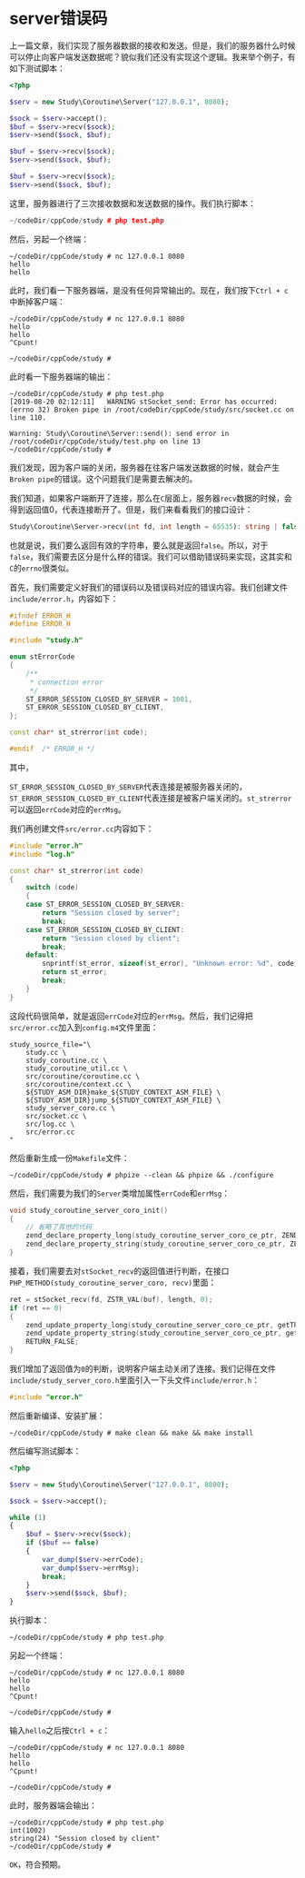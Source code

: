 # server错误码

上一篇文章，我们实现了服务器数据的接收和发送。但是，我们的服务器什么时候可以停止向客户端发送数据呢？貌似我们还没有实现这个逻辑。我来举个例子，有如下测试脚本：

```php
<?php

$serv = new Study\Coroutine\Server("127.0.0.1", 8080);

$sock = $serv->accept();
$buf = $serv->recv($sock);
$serv->send($sock, $buf);

$buf = $serv->recv($sock);
$serv->send($sock, $buf);

$buf = $serv->recv($sock);
$serv->send($sock, $buf);

```

这里，服务器进行了三次接收数据和发送数据的操作。我们执行脚本：

```cpp
~/codeDir/cppCode/study # php test.php 

```

然后，另起一个终端：

```shell
~/codeDir/cppCode/study # nc 127.0.0.1 8080
hello
hello

```

此时，我们看一下服务器端，是没有任何异常输出的。现在，我们按下`Ctrl + c`中断掉客户端：

```shell
~/codeDir/cppCode/study # nc 127.0.0.1 8080
hello
hello
^Cpunt!

~/codeDir/cppCode/study # 
```

此时看一下服务器端的输出：

```shell
~/codeDir/cppCode/study # php test.php 
[2019-08-20 02:12:11]	WARNING	stSocket_send: Error has occurred: (errno 32) Broken pipe in /root/codeDir/cppCode/study/src/socket.cc on line 110.

Warning: Study\Coroutine\Server::send(): send error in /root/codeDir/cppCode/study/test.php on line 13
~/codeDir/cppCode/study # 
```

我们发现，因为客户端的关闭，服务器在往客户端发送数据的时候，就会产生`Broken pipe`的错误。这个问题我们是需要去解决的。

我们知道，如果客户端断开了连接，那么在`C`层面上，服务器`recv`数据的时候，会得到返回值0，代表连接断开了。但是，我们来看看我们的接口设计：

```php
Study\Coroutine\Server->recv(int fd, int length = 65535): string | false;
```

也就是说，我们要么返回有效的字符串，要么就是返回`false`。所以，对于`false`，我们需要去区分是什么样的错误。我们可以借助错误码来实现，这其实和`C`的`errno`很类似。

首先，我们需要定义好我们的错误码以及错误码对应的错误内容。我们创建文件`include/error.h`，内容如下：

```cpp
#ifndef ERROR_H
#define ERROR_H

#include "study.h"

enum stErrorCode
{
    /**
     * connection error
     */
    ST_ERROR_SESSION_CLOSED_BY_SERVER = 1001,
    ST_ERROR_SESSION_CLOSED_BY_CLIENT,
};

const char* st_strerror(int code);

#endif	/* ERROR_H */
```

其中，

`ST_ERROR_SESSION_CLOSED_BY_SERVER`代表连接是被服务器关闭的，`ST_ERROR_SESSION_CLOSED_BY_CLIENT`代表连接是被客户端关闭的。`st_strerror`可以返回`errCode`对应的`errMsg`。

我们再创建文件`src/error.cc`内容如下：

```cpp
#include "error.h"
#include "log.h"

const char* st_strerror(int code)
{
    switch (code)
    {
    case ST_ERROR_SESSION_CLOSED_BY_SERVER:
        return "Session closed by server";
        break;
    case ST_ERROR_SESSION_CLOSED_BY_CLIENT:
        return "Session closed by client";
        break;
    default:
        snprintf(st_error, sizeof(st_error), "Unknown error: %d", code);
        return st_error;
        break;
    }
}
```

这段代码很简单，就是返回`errCode`对应的`errMsg`。然后，我们记得把`src/error.cc`加入到`config.m4`文件里面：

```shell
study_source_file="\
    study.cc \
    study_coroutine.cc \
    study_coroutine_util.cc \
    src/coroutine/coroutine.cc \
    src/coroutine/context.cc \
    ${STUDY_ASM_DIR}make_${STUDY_CONTEXT_ASM_FILE} \
    ${STUDY_ASM_DIR}jump_${STUDY_CONTEXT_ASM_FILE} \
    study_server_coro.cc \
    src/socket.cc \
    src/log.cc \
    src/error.cc
"
```

然后重新生成一份`Makefile`文件：

```shell
~/codeDir/cppCode/study # phpize --clean && phpize && ./configure
```

然后，我们需要为我们的`Server`类增加属性`errCode`和`errMsg`：

```cpp
void study_coroutine_server_coro_init()
{
    // 省略了其他的代码
    zend_declare_property_long(study_coroutine_server_coro_ce_ptr, ZEND_STRL("errCode"), 0, ZEND_ACC_PUBLIC);
    zend_declare_property_string(study_coroutine_server_coro_ce_ptr, ZEND_STRL("errMsg"), "", ZEND_ACC_PUBLIC);
}
```

接着，我们需要去对`stSocket_recv`的返回值进行判断，在接口`PHP_METHOD(study_coroutine_server_coro, recv)`里面：

```cpp
ret = stSocket_recv(fd, ZSTR_VAL(buf), length, 0);
if (ret == 0)
{
    zend_update_property_long(study_coroutine_server_coro_ce_ptr, getThis(), ZEND_STRL("errCode"), ST_ERROR_SESSION_CLOSED_BY_CLIENT);
    zend_update_property_string(study_coroutine_server_coro_ce_ptr, getThis(), ZEND_STRL("errMsg"), st_strerror(ST_ERROR_SESSION_CLOSED_BY_CLIENT));
    RETURN_FALSE;
}
```

我们增加了返回值为`0`的判断，说明客户端主动关闭了连接。我们记得在文件`include/study_server_coro.h`里面引入一下头文件`include/error.h`：

```cpp
#include "error.h"
```

然后重新编译、安装扩展：

```shell
~/codeDir/cppCode/study # make clean && make && make install
```

然后编写测试脚本：

```php
<?php

$serv = new Study\Coroutine\Server("127.0.0.1", 8080);

$sock = $serv->accept();

while (1)
{
    $buf = $serv->recv($sock);
    if ($buf == false)
    {
        var_dump($serv->errCode);
        var_dump($serv->errMsg);
        break;
    }
    $serv->send($sock, $buf);
}
```

执行脚本：

```shell
~/codeDir/cppCode/study # php test.php 

```

另起一个终端：

```shell
~/codeDir/cppCode/study # nc 127.0.0.1 8080
hello
hello
^Cpunt!

~/codeDir/cppCode/study # 
```

输入`hello`之后按`Ctrl + c`：

```shell
~/codeDir/cppCode/study # nc 127.0.0.1 8080
hello
hello
^Cpunt!

~/codeDir/cppCode/study # 
```

此时，服务器端会输出：

```shell
~/codeDir/cppCode/study # php test.php 
int(1002)
string(24) "Session closed by client"
~/codeDir/cppCode/study # 
```

`OK`，符合预期。